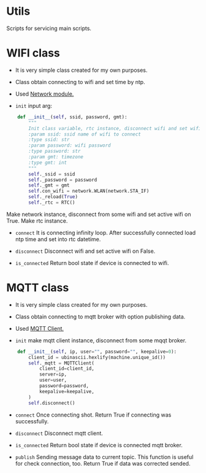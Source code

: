 # Utils
Scripts for servicing main scripts.


# WIFI class

- It is very simple class created for my own purposes.
- Class obtain connecting to wifi and set time by ntp.
- Used [Network module.](https://docs.micropython.org/en/latest/library/network.html)

- `init` input arg:
```python
    def __init__(self, ssid, password, gmt):
        """
        Init class variable, rtc instance, disconnect wifi and set wifi to active.
        :param ssid: ssid name of wifi to connect
        :type ssid: str
        :param password: wifi password
        :type password: str
        :param gmt: timezone
        :type gmt: int
        """        
        self._ssid = ssid
        self._password = password
        self._gmt = gmt 
        self.con_wifi = network.WLAN(network.STA_IF)
        self._reload(True)
        self._rtc = RTC()
```

Make network instance, disconnect from some wifi and set active wifi on True. Make rtc instance.

- `connect` It is connecting infinity loop. After successfully connected load ntp time and set into rtc datetime.

- `disconnect` Disconnect wifi and set active wifi on False.

- `is_connected` Return bool state if device is connected to wifi.

# MQTT class

- It is very simple class created for my own purposes.
- Class obtain connecting to mqtt broker with option publishing data.
- Used [MQTT Client.](https://github.com/micropython/micropython-lib/blob/master/umqtt.simple/umqtt/simple.py)

- `init` make mqtt client instance, disconnect from some mqqt broker.

```python
    def __init__(self, ip, user="", password="", keepalive=0):
        client_id = ubinascii.hexlify(machine.unique_id())
        self._mqtt = MQTTClient(
            client_id=client_id,
            server=ip,
            user=user,
            password=password,
            keepalive=keepalive,
        )
        self.disconnect()
```

- `connect` Once connecting shot. Return True if connecting was successfully.

- `disconnect` Disconnect mqtt client.

- `is_connected` Return bool state if device is connected mqtt broker.

- `publish` Sending message data to current topic. This function is useful for check connection, too. Return True if data was corrected sended.



